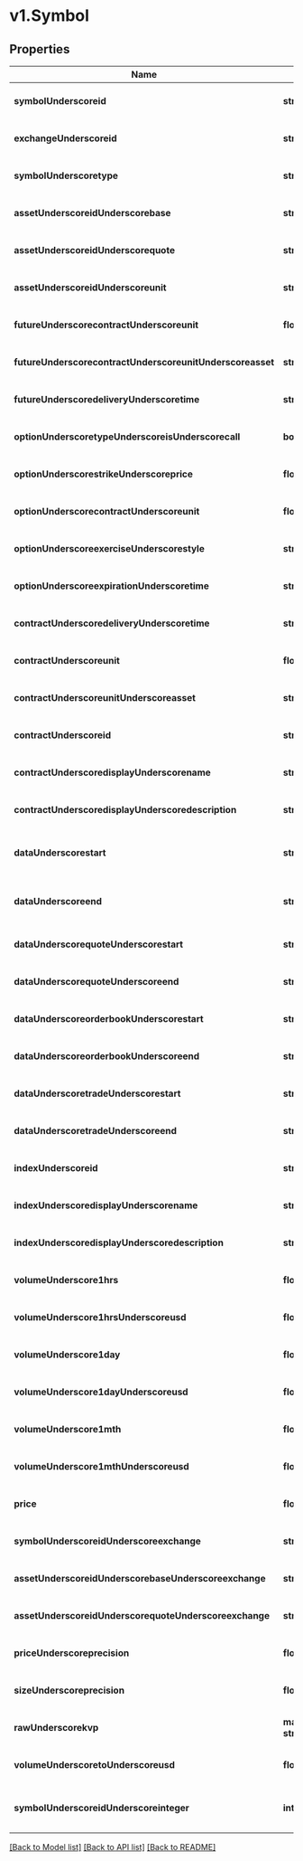 # v1.Symbol

## Properties
Name | Type | Description | Notes
------------ | ------------- | ------------- | -------------
**symbolUnderscoreid** | **string** |  | [optional] [default to null]
**exchangeUnderscoreid** | **string** |  | [optional] [default to null]
**symbolUnderscoretype** | **string** |  | [optional] [default to null]
**assetUnderscoreidUnderscorebase** | **string** |  | [optional] [default to null]
**assetUnderscoreidUnderscorequote** | **string** |  | [optional] [default to null]
**assetUnderscoreidUnderscoreunit** | **string** |  | [optional] [default to null]
**futureUnderscorecontractUnderscoreunit** | **float** |  | [optional] [default to null]
**futureUnderscorecontractUnderscoreunitUnderscoreasset** | **string** |  | [optional] [default to null]
**futureUnderscoredeliveryUnderscoretime** | **string** |  | [optional] [default to null]
**optionUnderscoretypeUnderscoreisUnderscorecall** | **boolean** |  | [optional] [default to null]
**optionUnderscorestrikeUnderscoreprice** | **float** |  | [optional] [default to null]
**optionUnderscorecontractUnderscoreunit** | **float** |  | [optional] [default to null]
**optionUnderscoreexerciseUnderscorestyle** | **string** |  | [optional] [default to null]
**optionUnderscoreexpirationUnderscoretime** | **string** |  | [optional] [default to null]
**contractUnderscoredeliveryUnderscoretime** | **string** |  | [optional] [default to null]
**contractUnderscoreunit** | **float** |  | [optional] [default to null]
**contractUnderscoreunitUnderscoreasset** | **string** |  | [optional] [default to null]
**contractUnderscoreid** | **string** |  | [optional] [default to null]
**contractUnderscoredisplayUnderscorename** | **string** |  | [optional] [default to null]
**contractUnderscoredisplayUnderscoredescription** | **string** |  | [optional] [default to null]
**dataUnderscorestart** | **string** |  | [optional] [readonly] [default to null]
**dataUnderscoreend** | **string** |  | [optional] [readonly] [default to null]
**dataUnderscorequoteUnderscorestart** | **string** |  | [optional] [default to null]
**dataUnderscorequoteUnderscoreend** | **string** |  | [optional] [default to null]
**dataUnderscoreorderbookUnderscorestart** | **string** |  | [optional] [default to null]
**dataUnderscoreorderbookUnderscoreend** | **string** |  | [optional] [default to null]
**dataUnderscoretradeUnderscorestart** | **string** |  | [optional] [default to null]
**dataUnderscoretradeUnderscoreend** | **string** |  | [optional] [default to null]
**indexUnderscoreid** | **string** |  | [optional] [default to null]
**indexUnderscoredisplayUnderscorename** | **string** |  | [optional] [default to null]
**indexUnderscoredisplayUnderscoredescription** | **string** |  | [optional] [default to null]
**volumeUnderscore1hrs** | **float** |  | [optional] [default to null]
**volumeUnderscore1hrsUnderscoreusd** | **float** |  | [optional] [default to null]
**volumeUnderscore1day** | **float** |  | [optional] [default to null]
**volumeUnderscore1dayUnderscoreusd** | **float** |  | [optional] [default to null]
**volumeUnderscore1mth** | **float** |  | [optional] [default to null]
**volumeUnderscore1mthUnderscoreusd** | **float** |  | [optional] [default to null]
**price** | **float** |  | [optional] [default to null]
**symbolUnderscoreidUnderscoreexchange** | **string** |  | [optional] [default to null]
**assetUnderscoreidUnderscorebaseUnderscoreexchange** | **string** |  | [optional] [default to null]
**assetUnderscoreidUnderscorequoteUnderscoreexchange** | **string** |  | [optional] [default to null]
**priceUnderscoreprecision** | **float** |  | [optional] [default to null]
**sizeUnderscoreprecision** | **float** |  | [optional] [default to null]
**rawUnderscorekvp** | **map[String, string]** |  | [optional] [default to null]
**volumeUnderscoretoUnderscoreusd** | **float** |  | [optional] [default to null]
**symbolUnderscoreidUnderscoreinteger** | **integer** |  | [optional] [readonly] [default to null]

[[Back to Model list]](../README.md#documentation-for-models) [[Back to API list]](../README.md#documentation-for-api-endpoints) [[Back to README]](../README.md)


